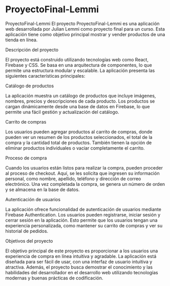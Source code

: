 # ProyectoFinal-Lemmi
ProyectoFinal-Lemmi
El proyecto ProyectoFinal-Lemmi es una aplicación web desarrollada por Julian Lemmi como proyecto final para un curso. Esta aplicación tiene como objetivo principal mostrar y vender productos de una tienda en línea.

Descripción del proyecto

El proyecto está construido utilizando tecnologías web como React, Firebase y CSS. Se basa en una arquitectura de componentes, lo que permite una estructura modular y escalable. La aplicación presenta las siguientes características principales:

Catálogo de productos

La aplicación muestra un catálogo de productos que incluye imágenes, nombres, precios y descripciones de cada producto. Los productos se cargan dinámicamente desde una base de datos en Firebase, lo que permite una fácil gestión y actualización del catálogo.

Carrito de compras

Los usuarios pueden agregar productos al carrito de compras, donde pueden ver un resumen de los productos seleccionados, el total de la compra y la cantidad total de productos. También tienen la opción de eliminar productos individuales o vaciar completamente el carrito.

Proceso de compra

Cuando los usuarios están listos para realizar la compra, pueden proceder al proceso de checkout. Aquí, se les solicita que ingresen su información personal, como nombre, apellido, teléfono y dirección de correo electrónico. Una vez completada la compra, se genera un número de orden y se almacena en la base de datos.

Autenticación de usuarios

La aplicación ofrece funcionalidad de autenticación de usuarios mediante Firebase Authentication. Los usuarios pueden registrarse, iniciar sesión y cerrar sesión en la aplicación. Esto permite que los usuarios tengan una experiencia personalizada, como mantener su carrito de compras y ver su historial de pedidos.

Objetivos del proyecto

El objetivo principal de este proyecto es proporcionar a los usuarios una experiencia de compra en línea intuitiva y agradable. La aplicación está diseñada para ser fácil de usar, con una interfaz de usuario intuitiva y atractiva. Además, el proyecto busca demostrar el conocimiento y las habilidades del desarrollador en el desarrollo web utilizando tecnologías modernas y buenas prácticas de codificación.
